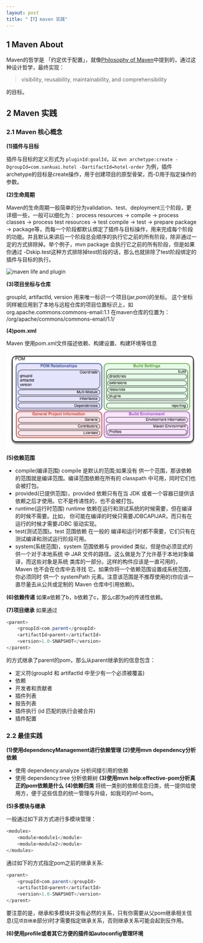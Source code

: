 ```yaml
---
layout: post
title: "【T】maven 实践"
---
```


## 1 Maven About

Maven的哲学是 「约定优于配置」，就像[Philosophy of Maven](https://maven.apache.org/background/philosophy-of-maven.html)中提到的，通过这种设计哲学，最终实现：

> visibility, reusability, maintainability, and comprehensibility

的目标。




## 2 Maven 实践

### 2.1 Maven 核心概念

**(1)插件与目标**

插件与目标的定义形式为 `pluginId:goalId`，以 `mvn archetype:create -DgroupId=com.sankuai.hotel -DartifactId=hotel-order` 为例，插件archetype的目标是create操作，用于创建项目的原型骨架，而-D用于指定操作的参数。

**(2)生命周期**

Maven的生命周期一般简单的分为validation、test、deployment三个阶段，更详细一些，一般可以细化为：
process resources -> compile -> process classes -> process test resources -> test compile -> test -> prepare package -> package等，而每一个阶段都默认绑定了插件与目标操作，用来完成每个阶段的功能。并且默认来讲后一个阶段总会顺序的执行它之前的所有阶段，除非通过一定的方式排除掉。举个例子，mvn package 会执行它之前的所有阶段，但是如果你通过 -Dskip.test这种方式排除掉test阶段的话，那么也就排除了test阶段绑定的插件与目标的执行。

![maven life and plugin](../resource/maven/maven_life.pnd)

**(3)项目坐标与仓库**

groupId, artifactId, version 用来唯一标识一个项目(jar,pom)的坐标。
这个坐标同样被应用到了本地与远程仓库的项目位置标识上，如 org.apache.commons:commons-email:1.1 在maven仓库的位置为： /org/apache/commons/commons-email/1.1/

**(4)pom.xml**

Maven 使用pom.xml文件描述依赖、构建设置、构建环境等信息

![maven pom](../resource/maven/maven_pom.png)

**(5)依赖范围**
* compile(编译范围)
compile 是默认的范围;如果没有 供一个范围，那该依赖的范围就是编译范围。编译范围依赖在所有的 classpath 中可用，同时它们也会被打包。
* provided(已提供范围)，provided 依赖只有在当 JDK 或者一个容器已提供该依赖之后才使用。它不是传递性的，也不会被打包。
* runtime(运行时范围)
runtime 依赖在运行和测试系统的时候需要，但在编译的时候不需要。比如， 你可能在编译的时候只需要JDBCAPIJAR，而只有在运行的时候才需要JDBC 驱动实现。
* test(测试范围)。test 范围依赖 在一般的 编译和运行时都不需要，它们只有在测试编译和测试运行阶段可用。
* system(系统范围)，system 范围依赖与 provided 类似，但是你必须显式的 供一个对于本地系统 中 JAR 文件的路径。这么做是为了允许基于本地对象编译，而这些对象是系统 类库的一部分。这样的构件应该是一直可用的，Maven 也不会在仓库中去寻找 它。如果你将一个依赖范围设置成系统范围，你必须同时 供一个 systemPath 元素。注意该范围是不推荐使用的(你应该一直尽量去从公共或定制的 Maven 仓库中引用依赖)。

**(6)依赖传递**
如果a依赖了b，b依赖了c，那么c即为a的传递性依赖。

**(7)项目继承**
如果通过

```java
<parent>
    <groupId>com.parent</groupId>
    <artifactId>parent</artifactId>
    <version>1.0-SNAPSHOT</version>
</parent>
```
的方式继承了parent的pom，那么从parent继承到的信息包含：
* 定义符(groupId 和 artifactId 中至少有一个必须被覆盖)
* 依赖
* 开发者和贡献者
* 插件列表
* 报告列表
* 插件执行 (id 匹配的执行会被合并)
* 插件配置


### 2.2 最佳实践

**(1)使用dependencyManagement进行依赖管理**
**(2)使用mvn dependency分析依赖**
* 使用 dependency:analyze 分析间接引用的依赖
* 使用 dependency:tree 分析依赖树
**(3)使用mvn help:effective-pom分析真正的pom依赖是什么**
**(4)依赖归类**
将统一类别的依赖信息归类，统一提供给使用方，便于这些信息的统一管理与升级，如我司的inf-bom。

**(5)多模块与继承**

一般通过如下非方式进行多模块管理：

```java
<modules>
    <module>module1</module>
    <module>module2</module>
</modules>
```

通过如下的方式指定pom之前的继承关系:

```java
<parent>
    <groupId>com.parent</groupId>
    <artifactId>parent</artifactId>
    <version>1.0-SNAPSHOT</version>
</parent>
```

要注意的是，继承和多模块并没有必然的关系，只有你需要从父pom继承相关信息(见`项目继承`部分)时才需要指定继承关系，否则继承关系可能会起到反作用。

**(6)使用profile或者其它方便的插件如autoconfig管理环境**
